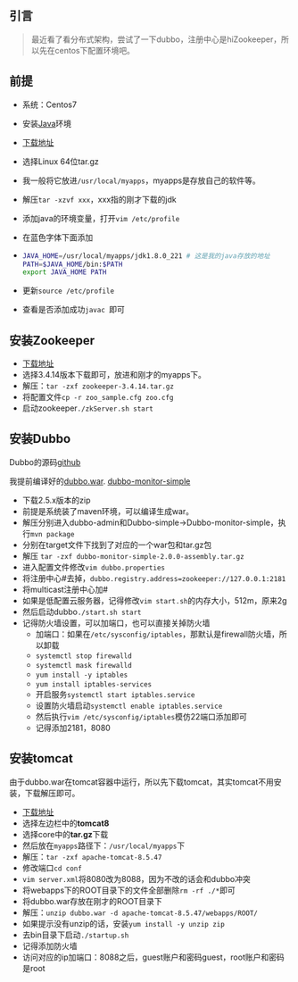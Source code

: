 ## 引言

> 最近看了看分布式架构，尝试了一下dubbo，注册中心是hiZookeeper，所以先在centos下配置环境吧。

<!-- more -->

## 前提

- 系统：Centos7

- 安装[Java](http://dreamcat.ink/2019/07/08/windows-mac-he-linux-an-zhuang-java/)环境

- [下载地址](https://www.oracle.com/technetwork/java/javase/downloads/jdk8-downloads-2133151.html)

- 选择Linux 64位tar.gz

- 我一般将它放进`/usr/local/myapps`，myapps是存放自己的软件等。

- 解压`tar -xzvf xxx`，xxx指的刚才下载的jdk

- 添加java的环境变量，打开`vim /etc/profile`

- 在蓝色字体下面添加

- ```bash
  JAVA_HOME=/usr/local/myapps/jdk1.8.0_221 # 这是我的java存放的地址
  PATH=$JAVA_HOME/bin:$PATH
  export JAVA_HOME PATH
  ```

- 更新`source /etc/profile`

- 查看是否添加成功`javac `即可

## 安装Zookeeper

- [下载地址](https://mirrors.tuna.tsinghua.edu.cn/apache/zookeeper/)
- 选择3.4.14版本下载即可，放进和刚才的myapps下。
- 解压：`tar -zxf zookeeper-3.4.14.tar.gz`
- 将配置文件`cp -r zoo_sample.cfg zoo.cfg`
- 启动zookeeper`./zkServer.sh start`

## 安装Dubbo

Dubbo的源码[github](https://github.com/apache/dubbo/tree/2.5.x)

我提前编译好的[dubbo.war](https://www.lanzous.com/i7xn2di).  [dubbo-monitor-simple](https://www.lanzous.com/i7xn1ih)

-  下载2.5.x版本的zip
- 前提是系统装了maven环境，可以编译生成war。
- 解压分别进入dubbo-admin和Dubbo-simple->Dubbo-monitor-simple，执行`mvn package`
- 分别在target文件下找到了对应的一个war包和tar.gz包
- 解压 `tar -zxf dubbo-monitor-simple-2.0.0-assembly.tar.gz`
- 进入配置文件修改`vim dubbo.properties`
- 将注册中心#去掉，`dubbo.registry.address=zookeeper://127.0.0.1:2181`
- 将multicast注册中心加#
- 如果是低配置云服务器，记得修改`vim start.sh`的内存大小，512m，原来2g
- 然后启动dubbo`./start.sh start`
- 记得防火墙设置，可以加端口，也可以直接关掉防火墙
  - 加端口：如果在`/etc/sysconfig/iptables`，那默认是firewall防火墙，所以卸载
  - `systemctl stop firewalld `
  - `systemctl mask firewalld`
  - `yum install -y iptables`
  - `yum install iptables-services`
  - 开启服务`systemctl start iptables.service`
  - 设置防火墙启动`systemctl enable iptables.service`
  - 然后执行`vim /etc/sysconfig/iptables`模仿22端口添加即可
  - 记得添加2181，8080

## 安装tomcat

由于dubbo.war在tomcat容器中运行，所以先下载tomcat，其实tomcat不用安装，下载解压即可。

- [下载地址](http://tomcat.apache.org/)
- 选择左边栏中的**tomcat8**
- 选择core中的**tar.gz**下载
- 然后放在`myapps`路径下：`/usr/local/myapps`下
- 解压：`tar -zxf apache-tomcat-8.5.47`
- 修改端口`cd conf`
- `vim server.xml`将8080改为8088，因为不改的话会和dubbo冲突
- 将webapps下的ROOT目录下的文件全部删除`rm -rf ./*`即可
- 将dubbo.war存放在刚才的ROOT目录下
- 解压：`unzip dubbo.war -d apache-tomcat-8.5.47/webapps/ROOT/`
- 如果提示没有unzip的话，安装`yum install -y unzip zip`
- 去bin目录下启动`./startup.sh`
- 记得添加防火墙
- 访问对应的ip加端口：8088之后，guest账户和密码guest，root账户和密码是root